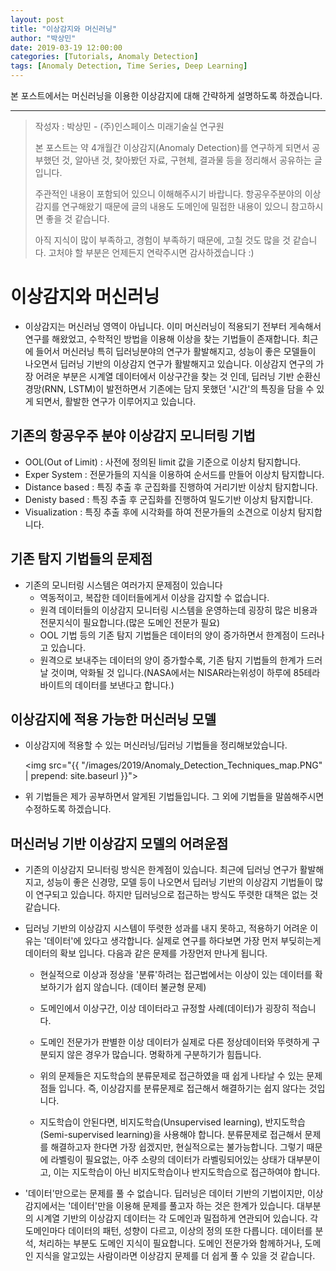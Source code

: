 ```yaml
---
layout: post
title: "이상감지와 머신러닝"
author: "박상민"
date: 2019-03-19 12:00:00
categories: [Tutorials, Anomaly Detection]
tags: [Anomaly Detection, Time Series, Deep Learning]
---
```


본 포스트에서는 머신러닝을 이용한 이상감지에 대해 간략하게 설명하도록 하겠습니다.

---

> 작성자 : 박상민 - (주)인스페이스 미래기술실 연구원 
>
> 본 포스트는 약 4개월간 이상감지(Anomaly Detection)를 연구하게 되면서 공부했던 것, 알아낸 것, 찾아봤던 자료, 구현체, 결과물 등을 정리해서 공유하는 글 입니다.   
>
> 주관적인 내용이 포함되어 있으니 이해해주시기 바랍니다. 항공우주분야의 이상감지를 연구해왔기 때문에 글의 내용도 도메인에 밀접한 내용이 있으니 참고하시면 좋을 것 같습니다.
> 
> 아직 지식이 많이 부족하고, 경험이 부족하기 때문에, 고칠 것도 많을 것 같습니다. 고처야 할 부분은 언제든지 연락주시면 감사하겠습니다 :)

# 이상감지와 머신러닝

* 이상감지는 머신러닝 영역이 아닙니다. 이미 머신러닝이 적용되기 전부터 게속해서 연구를 해왔었고, 수학적인 방법을 이용해 이상을 찾는 기법들이 존재합니다. 최근에 들어서 머신러닝 특히 딥러닝분야의 연구가 활발해지고, 성능이 좋은 모델들이 나오면서 딥러닝 기반의 이상감지 연구가 활발해지고 있습니다. 이상감지 연구의 가장 어려운 부분은 시계열 데이터에서 이상구간을 찾는 것 인데, 딥러닝 기반 순환신경망(RNN, LSTM)이 발전하면서 기존에는 담지 못했던 '시간'의 특징을 담을 수 있게 되면서, 활발한 연구가 이루어지고 있습니다.

## 기존의 항공우주 분야 이상감지 모니터링 기법

* OOL(Out of Limit) : 사전에 정의된 limit 값을 기준으로 이상치 탐지합니다.
* Exper System : 전문가들의 지식을 이용하여 순서드를 만들어 이상치 탐지합니다.
* Distance based : 특징 추출 후 군집화를 진행하여 거리기반 이상치 탐지합니다.
* Denisty based : 특징 추출 후 군집화를 진행하여 밀도기반 이상치 탐지합니다.
* Visualization : 특징 추출 후에 시각화를 하여 전문가들의 소견으로 이상치 탐지합니다.
   
## 기존 탐지 기법들의 문제점

* 기존의 모니터링 시스템은 여러가지 문제점이 있습니다
   * 역동적이고, 복잡한 데이터들에게서 이상을 감지할 수 없습니다.
   * 원격 데이터들의 이상감지 모니터링 시스템을 운영하는데 굉장히 많은 비용과 전문지식이 필요합니다.(많은 도메인 전문가 필요)
   * OOL 기법 등의 기존 탐지 기법들은 데이터의 양이 증가하면서 한계점이 드러나고 있습니다.
   * 원격으로 보내주는 데이터의 양이 증가할수록, 기존 탐지 기법들의 한계가 드러날 것이며, 악화될 것 입니다.(NASA에서는 NISAR라는위성이 하루에 85테라바이트의 데이터를 보낸다고 합니다.)

## 이상감지에 적용 가능한 머신러닝 모델

* 이상감지에 적용할 수 있는 머신러닝/딥러닝 기법들을 정리해보았습니다.  

   <img src="{{ "/images/2019/Anomaly_Detection_Techniques_map.PNG" | prepend: site.baseurl }}">  

* 위 기법들은 제가 공부하면서 알게된 기법들입니다. 그 외에 기법들을 말씀해주시면 수정하도록 하겠습니다.

## 머신러닝 기반 이상감지 모델의 어려운점

* 기존의 이상감지 모니터링 방식은 한계점이 있습니다. 최근에 딥러닝 연구가 활발해지고, 성능이 좋은 신경망, 모델 등이 나오면서 딥러닝 기반의 이상감지 기법들이 많이 연구되고 있습니다. 하지만 딥러닝으로 접근하는 방식도 뚜렷한 대책은 없는 것 같습니다. 

* 딥러닝 기반의 이상감지 시스템이 뚜렷한 성과를 내지 못하고, 적용하기 어려운 이유는 '데이터'에 있다고 생각합니다. 실제로 연구를 하다보면 가장 먼저 부딪히는게 데이터의 확보 입니다. 다음과 같은 문제를 가장먼저 만나게 됩니다.

   * 현실적으로 이상과 정상을 '분류'하려는 접근법에서는 이상이 있는 데이터를 확보하기가 쉽지 않습니다. (데이터 불균형 문제)
   * 도메인에서 이상구간, 이상 데이터라고 규정할 사례(데이터)가 굉장히 적습니다.
   * 도메인 전문가가 판별한 이상 데이터가 실제로 다른 정상데이터와 뚜렷하게 구분되지 않은 경우가 많습니다. 명확하게 구분하기가 힘듭니다.
   
   * 위의 문제들은 지도학습의 분류문제로 접근하였을 때 쉽게 나타날 수 있는 문제점들 입니다. 즉, 이상감지를 분류문제로 접근해서 해결하기는 쉽지 않다는 것입니다.

   * 지도학습이 안된다면, 비지도학습(Unsupervised learning), 반지도학습(Semi-supervised learning)을 사용해야 합니다. 분류문제로 접근해서 문제를 해결하고자 한다면 가장 쉽겠지만, 현실적으로는 불가능합니다. 그렇기 때문에 라벨링이 필요없는, 아주 소량의 데이터가 라벨링되어있는 상태가 대부분이고, 이는 지도학습이 아닌 비지도학습이나 반지도학습으로 접근하여야 합니다.

* '데이터'만으로는 문제를 풀 수 없습니다. 딥러닝은 데이터 기반의 기법이지만, 이상감지에서는 '데이터'만을 이용해 문제를 풀고자 하는 것은 한계가 있습니다. 대부분의 시계열 기반의 이상감지 데이터는 각 도메인과 밀접하게 연관되어 있습니다. 각 도메인마다 데이터의 패턴, 성향이 다르고, 이상의 정의 또한 다릅니다. 데이터를 분석, 처리하는 부분도 도메인 지식이 필요합니다. 도메인 전문가와 함께하거나, 도메인 지식을 알고있는 사람이라면 이상감지 문제를 더 쉽게 풀 수 있을 것 같습니다.